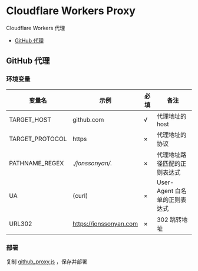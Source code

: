# Cloudflare Workers Proxy

Cloudflare Workers 代理

- [GitHub 代理](#github-代理)

## GitHub 代理

### 环境变量

| 变量名             | 示例                     | 必填  | 备注                   |
|-----------------|------------------------|-----|----------------------|
| TARGET_HOST     | github.com             | √   | 代理地址的 host           |
| TARGET_PROTOCOL | https                  | ×   | 代理地址的协议              |
| PATHNAME_REGEX  | .*/jonssonyan/.*       | ×   | 代理地址路径匹配的正则表达式       |
| UA              | (curl)                 | ×   | User-Agent 白名单的正则表达式 |
| URL302          | https://jonssonyan.com | ×   | 302 跳转地址             |

### 部署

复制 [github_proxy.js](github_proxy.js) ，保存并部署